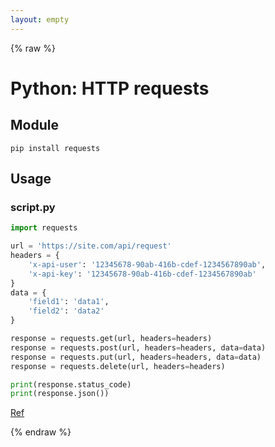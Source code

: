 ```yaml
---
layout: empty
---
```


{% raw %}

# Python: HTTP requests

## Module
```
pip install requests
```

## Usage
### script.py
```python
import requests

url = 'https://site.com/api/request'
headers = {
    'x-api-user': '12345678-90ab-416b-cdef-1234567890ab',
    'x-api-key': '12345678-90ab-416b-cdef-1234567890ab'
}
data = {
    'field1': 'data1',
    'field2': 'data2'
}

response = requests.get(url, headers=headers)
response = requests.post(url, headers=headers, data=data)
response = requests.put(url, headers=headers, data=data)
response = requests.delete(url, headers=headers)

print(response.status_code)
print(response.json())
```

[Ref](http://docs.python-requests.org/en/master/)

{% endraw %}
